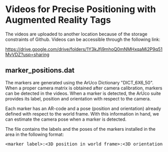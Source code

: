 # Videos for Precise Positioning with Augmented Reality Tags

The videos are uploaded to another location because of the storage constraints of Github. Videos can be accessible through the following link:

https://drive.google.com/drive/folders/1Y3kJfj9mhoQ0mNMHxqaMi2P9q51MvVDZ?usp=sharing

## marker_positions.dat

The markers are generated using the ArUco Dictionary "DICT_6X6_50". When a proper camera matrix is obtained after camera calibration, markers can be detected in the videos. When a marker is detected, the ArUco suite provides its label, position and orientation with respect to the camera. 

Each marker has an AR-code and a pose (position and orientation) already defined with respect to the world frame. With this information in hand, we can estimate the camera pose when a marker is detected.

The file contains the labels and the poses of the markers installed in the area in the following format:
<pre>&lt;marker_label&gt;:&lt;3D_position_in_world_frame&gt;:&lt;3D_orientation_in_world_frame&gt;</pre>
